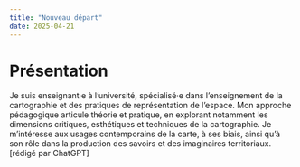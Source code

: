 ```yaml
---
title: "Nouveau départ"
date: 2025-04-21
---
```


# Présentation
Je suis enseignant·e à l’université, spécialisé·e dans l’enseignement de la cartographie et des pratiques de représentation de l’espace. Mon approche pédagogique articule théorie et pratique, en explorant notamment les dimensions critiques, esthétiques et techniques de la cartographie. Je m’intéresse aux usages contemporains de la carte, à ses biais, ainsi qu’à son rôle dans la production des savoirs et des imaginaires territoriaux. [rédigé par ChatGPT]
